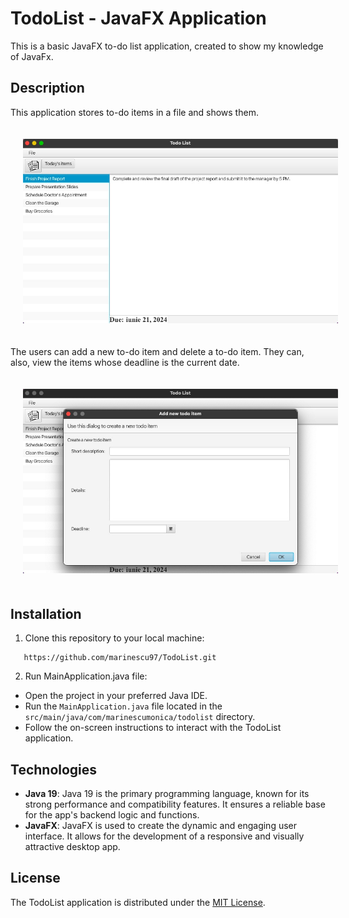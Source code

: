# TodoList - JavaFX Application

This is a basic JavaFX to-do list application, created to show my knowledge of JavaFx.

## Description

This application stores to-do items in a file and shows them.

<img src="Img/appImg.jpg" alt="App image" style="padding: 20px;" />

The users can add a new to-do item and delete a to-do item. They can, also, view the items whose deadline is the current date.

<img src="Img/addItem.jpg" alt="Add a new item" style="padding: 20px;" />

## Installation

1. Clone this repository to your local machine:

 ``` shell
    https://github.com/marinescu97/TodoList.git
 ```

2. Run MainApplication.java file:
  - Open the project in your preferred Java IDE.
  - Run the `MainApplication.java` file located in the `src/main/java/com/marinescumonica/todolist` directory.
  - Follow the on-screen instructions to interact with the TodoList application.

## Technologies

- **Java 19**: Java 19 is the primary programming language, known for its strong performance and compatibility features. It ensures a reliable base for the app's backend logic and functions.
- **JavaFX**: JavaFX is used to create the dynamic and engaging user interface. It allows for the development of a responsive and visually attractive desktop app.

## License

The TodoList application is distributed under the [MIT License](https://opensource.org/license/mit).